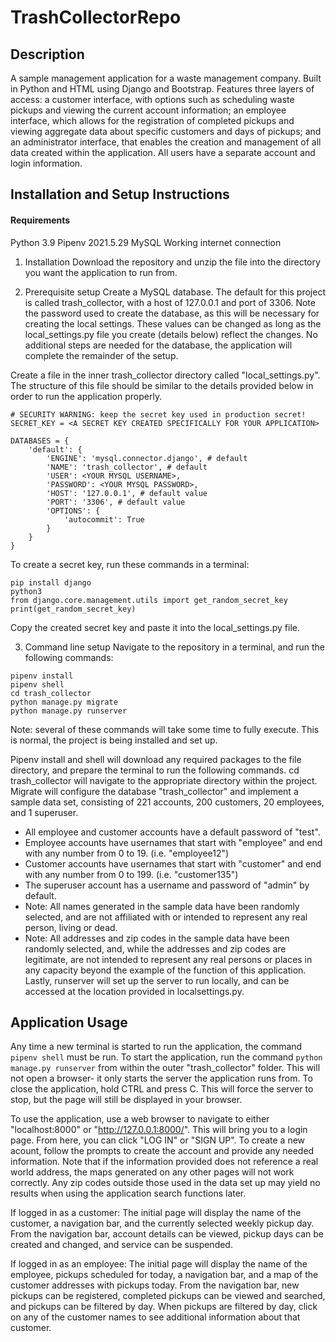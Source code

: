 # TrashCollectorRepo

## Description
A sample management application for a waste management company. Built in Python and HTML using Django and Bootstrap. Features three layers of access: a customer interface, with options such as scheduling waste pickups and viewing the current account information; an employee interface, which allows for the registration of completed pickups and viewing aggregate data about specific customers and days of pickups; and an administrator interface, that enables the creation and management of all data created within the application. All users have a separate account and login information.

## Installation and Setup Instructions

#### Requirements
Python 3.9
Pipenv 2021.5.29
MySQL
Working internet connection

1. Installation
Download the repository and unzip the file into the directory you want the application to run from.

2. Prerequisite setup
Create a MySQL database. The default for this project is called trash_collector, with a host of 127.0.0.1 and port of 3306. Note the password used to create the database, as this will be necessary for creating the local settings.
These values can be changed as long as the local_settings.py file you create (details below) reflect the changes.
No additional steps are needed for the database, the application will complete the remainder of the setup.

Create a file in the inner trash_collector directory called "local_settings.py".
The structure of this file should be similar to the details provided below in order to run the application properly.

```
# SECURITY WARNING: keep the secret key used in production secret!
SECRET_KEY = <A SECRET KEY CREATED SPECIFICALLY FOR YOUR APPLICATION>

DATABASES = {
    'default': {
        'ENGINE': 'mysql.connector.django', # default
        'NAME': 'trash_collector', # default
        'USER': <YOUR MYSQL USERNAME>,
        'PASSWORD': <YOUR MYSQL PASSWORD>,
        'HOST': '127.0.0.1', # default value
        'PORT': '3306', # default value
        'OPTIONS': {
            'autocommit': True
        }
    }
}
```
To create a secret key, run these commands in a terminal:
```
pip install django
python3
from django.core.management.utils import get_random_secret_key
print(get_random_secret_key)
```
Copy the created secret key and paste it into the local_settings.py file.


3. Command line setup
Navigate to the repository in a terminal, and run the following commands:

```
pipenv install
pipenv shell
cd trash_collector
python manage.py migrate
python manage.py runserver
```

Note: several of these commands will take some time to fully execute. This is normal, the project is being installed and set up.

Pipenv install and shell will download any required packages to the file directory, and prepare the terminal to run the following commands.
cd trash_collector will navigate to the appropriate directory within the project.
Migrate will configure the database "trash_collector" and implement a sample data set, consisting of 221 accounts, 200 customers, 20 employees, and 1 superuser.
- All employee and customer accounts have a default password of "test".
- Employee accounts have usernames that start with "employee" and end with any number from 0 to 19. (i.e. "employee12")
- Customer accounts have usernames that start with "customer" and end with any number from 0 to 199. (i.e. "customer135")
- The superuser account has a username and password of "admin" by default.
- Note: All names generated in the sample data have been randomly selected, and are not affiliated with or intended to represent any real person, living or dead.
- Note: All addresses and zip codes in the sample data have been randomly selected, and, while the addresses and zip codes are legitimate, are not intended to represent any real persons or places in any capacity beyond the example of the function of this application.
Lastly, runserver will set up the server to run locally, and can be accessed at the location provided in localsettings.py.

## Application Usage
Any time a new terminal is started to run the application, the command ```pipenv shell``` must be run. 
To start the application, run the command ```python manage.py runserver``` from within the outer "trash_collector" folder. This will not open a browser- it only starts the server the application runs from.
To close the application, hold CTRL and press C. This will force the server to stop, but the page will still be displayed in your browser.

To use the application, use a web browser to navigate to either "localhost:8000" or "http://127.0.0.1:8000/".
This will bring you to a login page. From here, you can click "LOG IN" or "SIGN UP". To create a new acount, follow the prompts to create the account and provide any needed information. Note that if the information provided does not reference a real world address, the maps generated on any other pages will not work correctly. Any zip codes outside those used in the data set up may yield no results when using the application search functions later.

If logged in as a customer:
The initial page will display the name of the customer, a navigation bar, and the currently selected weekly pickup day.
From the navigation bar, account details can be viewed, pickup days can be created and changed, and service can be suspended.

If logged in as an employee:
The initial page will display the name of the employee, pickups scheduled for today, a navigation bar, and a map of the customer addresses with pickups today.
From the navigation bar, new pickups can be registered, completed pickups can be viewed and searched, and pickups can be filtered by day. When pickups are filtered by day, click on any of the customer names to see additional information about that customer.